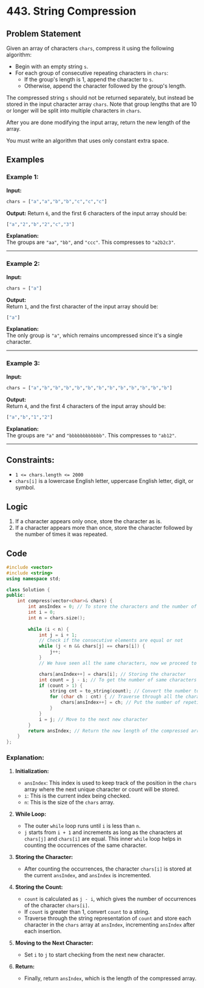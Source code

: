 # 443. String Compression

## Problem Statement
Given an array of characters `chars`, compress it using the following algorithm:

- Begin with an empty string `s`.
- For each group of consecutive repeating characters in `chars`:
  - If the group's length is 1, append the character to `s`.
  - Otherwise, append the character followed by the group's length.

The compressed string `s` should not be returned separately, but instead be stored in the input character array `chars`. Note that group lengths that are 10 or longer will be split into multiple characters in `chars`.

After you are done modifying the input array, return the new length of the array.

You must write an algorithm that uses only constant extra space.

## Examples

### Example 1:
**Input:** 
```python
chars = ["a","a","b","b","c","c","c"]
```

**Output:** 
Return `6`, and the first 6 characters of the input array should be: 
```python
["a","2","b","2","c","3"]
```

**Explanation:**  
The groups are `"aa"`, `"bb"`, and `"ccc"`. This compresses to `"a2b2c3"`.

---

### Example 2:
**Input:** 
```python
chars = ["a"]
```

**Output:**  
Return `1`, and the first character of the input array should be: 
```python
["a"]
```

**Explanation:**  
The only group is `"a"`, which remains uncompressed since it's a single character.

---

### Example 3:
**Input:** 
```python
chars = ["a","b","b","b","b","b","b","b","b","b","b","b","b"]
```

**Output:**  
Return `4`, and the first 4 characters of the input array should be: 
```python
["a","b","1","2"]
```

**Explanation:**  
The groups are `"a"` and `"bbbbbbbbbbbb"`. This compresses to `"ab12"`.

---

## Constraints:
- `1 <= chars.length <= 2000`
- `chars[i]` is a lowercase English letter, uppercase English letter, digit, or symbol.


## Logic

1.	If a character appears only once, store the character as is.
2.	If a character appears more than once, store the character followed by the number of times it was repeated.
 

## Code

```cpp
#include <vector>
#include <string>
using namespace std;

class Solution {
public:
    int compress(vector<char>& chars) {
        int ansIndex = 0; // To store the characters and the number of times they have repeated
        int i = 0;
        int n = chars.size();
        
        while (i < n) {
            int j = i + 1;
            // Check if the consecutive elements are equal or not
            while (j < n && chars[j] == chars[i]) {
                j++;
            }
            // We have seen all the same characters, now we proceed to the next character

            chars[ansIndex++] = chars[i]; // Storing the character
            int count = j - i; // To get the number of same characters
            if (count > 1) {
                string cnt = to_string(count); // Convert the number to a string
                for (char ch : cnt) { // Traverse through all the characters of the string representation of count
                    chars[ansIndex++] = ch; // Put the number of repetitions in the array
                }
            }
            i = j; // Move to the next new character
        }
        return ansIndex; // Return the new length of the compressed array
    }
};
```

### Explanation:
1. **Initialization:**
   - `ansIndex`: This index is used to keep track of the position in the `chars` array where the next unique character or count will be stored.
   - `i`: This is the current index being checked.
   - `n`: This is the size of the `chars` array.

2. **While Loop:**
   - The outer `while` loop runs until `i` is less than `n`.
   - `j` starts from `i + 1` and increments as long as the characters at `chars[j]` and `chars[i]` are equal. This inner `while` loop helps in counting the occurrences of the same character.

3. **Storing the Character:**
   - After counting the occurrences, the character `chars[i]` is stored at the current `ansIndex`, and `ansIndex` is incremented.

4. **Storing the Count:**
   - `count` is calculated as `j - i`, which gives the number of occurrences of the character `chars[i]`.
   - If `count` is greater than 1, convert `count` to a string.
   - Traverse through the string representation of `count` and store each character in the `chars` array at `ansIndex`, incrementing `ansIndex` after each insertion.

5. **Moving to the Next Character:**
   - Set `i` to `j` to start checking from the next new character.

6. **Return:**
   - Finally, return `ansIndex`, which is the length of the compressed array.


